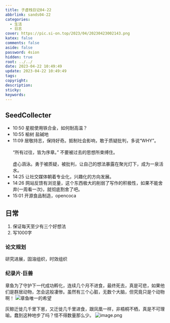 ```yaml
---
title: 子虚栈日记04-22
abbrlink: sands04-22
categories:
  - 生活
  - 日志
cover: https://pic.si-on.top/2023/04/20230423002143.png
katex: false
comments: false
aside: false
password: 4sion
hidden: true
root: ../../
date: 2023-04-22 10:49:49
update: 2023-04-22 10:49:49
tags:
copyright:
description:
sticky:
keywords:
---
```


## SeedCollecter
- 10:50 星舰使用铁合金，如何耐高温？
- 10:55 榆树 盐碱地
- 11:09 居敬持志，保持好奇。抵制社会影响，敢于质疑批判，多说“WHY”。<br><br>“所有过往，皆为序章。” 不要被过去的思想所束缚住。<br><br>虚心涵泳。勇于被质疑，被批判，让自己的想法暴露在聚光灯下，成为一泉活水。
- 14:25 让社交媒体朝着专业化，兴趣化的方向发展。
- 14:26 网站反馈有浏览量，这个东西极大的削弱了写作的积极性，如果不能舍弃(一周看一次)，就彻底割舍了吧。
- 15:01 开源食品制造，opencoca


## 日常
1. 保证每天至少有三个好想法
2. 写1000字

### 论文规划
研究进展，固溶组织，时效组织

### 纪录片·巨兽
章鱼为了守护下一代成功孵化，连续几个月不进食，最终死去，真是可悲，如果他们是群居动物，怎会这般凄惨。虽然有三个心脏，无数个大脑，但究竟只是个动物啊！
![章鱼唯一的希望](https://pic.si-on.top/2023/04/20230423002143.png)

灰鲸迁徙几千里下崽，又迁徙几千里进食，跟凤凰一样，非梧桐不栖，真是不可理喻。蠢到这种地步了吗？怪不得数量那么少。
![image.png](https://pic.si-on.top/2023/04/20230423003127.png)
